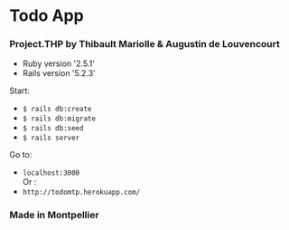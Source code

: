 # Todo App
### Project.THP by Thibault Mariolle & Augustin de Louvencourt

* Ruby version '2.5.1'
* Rails version '5.2.3'

Start:
- `$ rails db:create`
- `$ rails db:migrate`
- `$ rails db:seed`
- `$ rails server`

Go to: 
- `localhost:3000` <br>
Or :
- `http://todomtp.herokuapp.com/`

### Made in Montpellier

